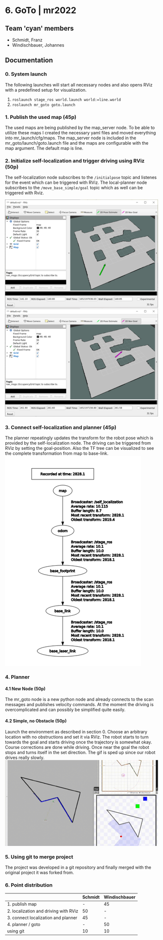 # 6. GoTo | mr2022


## Team 'cyan' members
* Schmidt, Franz
* Windischbauer, Johannes


## Documentation


### 0. System launch
The following launches will start all necessary nodes and also opens RViz with a predefined setup for visualization.

1. `roslaunch stage_ros world.launch world:=line.world`
2. `roslaunch mr_goto goto.launch`


### 1. Publish the used map (45p)
The used maps are being published by the map_server node. To be able to utilize these maps I created the necessary yaml files and moved everything into mr_launch/cfg/maps.
The map_server node is included in the mr_goto/launch/goto.launch file and the maps are configurable with the map argument. The default map is line.


### 2. Initialize self-localization and trigger driving using RViz (50p)
The self-localization node subscribes to the `/initialpose` topic and listenes for the event which can be triggered with RViz. The local-planner node subscribes to the `/move_base_simple/goal` topic which as well can be triggered with Rviz.

![image-20220510173730920](./img/image-20220510173730920.png)
![image-20220510173923147](./img/image-20220510173923147.png)


### 3. Connect self-localization and planner (45p)
The planner repeatingly updates the transform for the robot pose which is provided by the self-localization node. The driving can be triggered from RViz by setting the goal-position. Also the TF tree can be visualized to see the complete transformation from map to base-link.
![tf_tree](./img/tf_tree.png)


### 4. Planner
#### 4.1 New Node (50p)
The mr_goto node is a new python node and already connects to the scan messages and publishes velocity commands. At the moment the driving is overcomplicated and can possibly be simplified quite easily.

#### 4.2 Simple, no Obstacle (50p)
Launch the environment as described in section 0. Choose an arbitrary location with no obstructions and set it via RViz. The robot starts to turn towards the goal and starts driving once the trajectory is somewhat okay. Course corrections are done while driving. Once near the goal the robot stops and turns itself in the set direction. The gif is sped up since our robot drives really slowly.
![goto](./img/goto.gif)


### 5. Using git to merge project
The project was developed in a git repository and finally merged with the original project it was forked from.


### 6. Point distribution
|                                       | Schmidt | Windischbauer |
| ------------------------------------- | ------- | ------------- |
| 1. publish map                        | -       | 45            |
| 2. localization and driving with RViz | 50      | -             |
| 3. connect localization and planner   | 45      | -             |
| 4. planner / goto                     | -       | 50            |
| using git                             | 10      | 10            |







